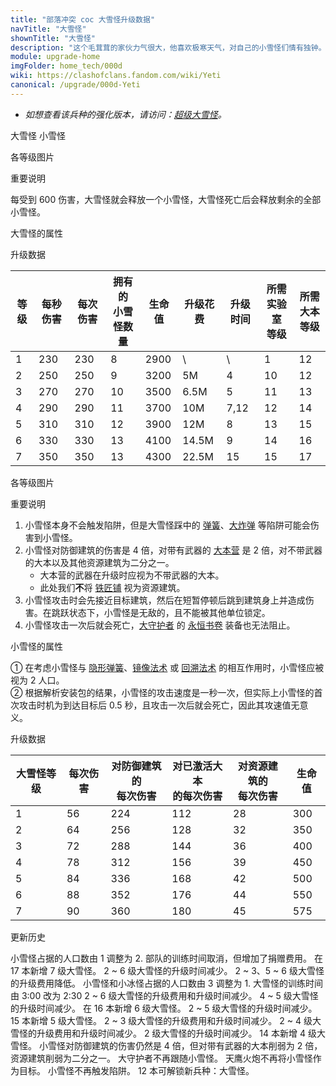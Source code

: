 ```yaml
---
title: "部落冲突 coc 大雪怪升级数据"
navTitle: "大雪怪"
shownTitle: "大雪怪"
description: "这个毛茸茸的家伙力气很大，他喜欢极寒天气，对自己的小雪怪们情有独钟。千万不要伤害大雪怪，否则小雪怪们会要你好看。"
module: upgrade-home
imgFolder: home_tech/000d
wiki: https://clashofclans.fandom.com/wiki/Yeti
canonical: /upgrade/000d-Yeti
---
```


- *如想查看该兵种的强化版本，请访问：[超级大雪怪](/upgrade/0610-Super-Yeti)。*

<SwitchTabs contentClass="cp-unit-items" :stickyTabs="true" :pageTabs="true">
    <SwitchTab tabId="cp-unit-item-0" :activeTab="true">大雪怪</SwitchTab>
    <SwitchTab tabId="cp-unit-item-1">小雪怪</SwitchTab>
</SwitchTabs>

<!-- ↓↓↓ 大雪怪 ↓↓↓ -->
<SwitchTabGroup id="cp-unit-item-0" class="cp-unit-items">
<UnitInfo :folder="$frontmatter.imgFolder" imgSrc="Yeti_info.png" imgAlt="大雪怪"
    description="这个毛茸茸的家伙力气很大，他喜欢极寒天气，对自己的小雪怪们情有独钟。千万不要伤害大雪怪，否则小雪怪们会要你好看。" />

<SmallTitle>各等级图片</SmallTitle>

<Panel>
    <UnitImgGroup :folder="$frontmatter.imgFolder">
        <UnitImg imgTitle="1 级" imgSrc="Yeti1.png" />
        <UnitImg imgTitle="2 级" imgSrc="Yeti2.png" />
        <UnitImg imgTitle="3 - 4 级" imgSrc="Yeti3.png" />
        <UnitImg imgTitle="5 级" imgSrc="Yeti5.png" />
        <UnitImg imgTitle="6 级" imgSrc="Yeti6.png" />
        <UnitImg imgTitle="7 级" imgSrc="Yeti7.png" imgHd="Yeti7_hd.png" />
    </UnitImgGroup>
</Panel>

<SmallTitle>重要说明</SmallTitle>

每受到 600 伤害，大雪怪就会释放一个小雪怪，大雪怪死亡后会释放剩余的全部小雪怪。

<SmallTitle>大雪怪的属性</SmallTitle>

<UnitProperties>
    <UnitProperty pKey="部队类型" pValue="地面近战单位" />
    <UnitProperty pKey="攻击偏好" pValue="无" />
    <UnitProperty pKey="伤害类型" pValue="单体伤害" />
    <UnitProperty pKey="攻击的目标" pValue="仅地面目标" />
    <UnitProperty pKey="占据人口" pValue="18" />
    <UnitProperty pKey="移动速度" pValue="1.5 格/秒" />
    <UnitProperty pKey="攻击速度" pValue="1 秒/次" />
    <UnitProperty pKey="攻击距离" pValue="0.8 格" />
    <UnitProperty pKey="所需训练营等级" pValue="14" />
    <UnitProperty pKey="所需大本等级" pValue="12" />
    <UnitProperty pKey="训练时间" pValue="无" trainingSystem="2025" />
    <UnitProperty pKey="捐赠费用" pValue="9,9,27000,Elixir" :isDonationCost="true" />
</UnitProperties>

<SmallTitle>升级数据</SmallTitle>

<script setup>
const tableExtraInfo = [
    {
        "column": 5,
        "type": "cost",
        "gpClass": "research",
        "icon": "Elixir"
    },
    {
        "column": 6,
        "type": "time",
        "gpClass": "research"
    }
];
</script>

<UnitTable :tableExtraInfo="tableExtraInfo">

| 等级 |  每秒伤害 | 每次伤害 |拥有的<br>小雪怪数量| 生命值 | 升级花费|  升级时间  |所需实验室<br>等级|所需<br>大本等级|
| ---- |   ----   |   ----  |        ----       |  ---- |   ----  |    ----   |      ----      |     ----      |
|   1  |    230   |    230  |          8        |  2900 |      \  |     \     |        1       |      12       |
|   2  |    250   |    250  |          9        |  3200 |     5M  |     4     |       10       |      12       |
|   3  |    270   |    270  |         10        |  3500 |   6.5M  |     5     |       11       |      13       |
|   4  |    290   |    290  |         11        |  3700 |    10M  |     7,12  |       12       |      14       |
|   5  |    310   |    310  |         12        |  3900 |    12M  |     8     |       13       |      15       |
|   6  |    330   |    330  |         13        |  4100 |  14.5M  |     9     |       14       |      16       |
|   7  |    350   |    350  |         13        |  4300 |  22.5M  |    15     |       15       |      17       |
</UnitTable>
</SwitchTabGroup>

<!-- ↓↓↓ 小雪怪 ↓↓↓ -->
<SwitchTabGroup id="cp-unit-item-1" class="cp-unit-items">
<UnitInfo :folder="$frontmatter.imgFolder" imgSrc="Yetimite_info.png" imgAlt="小雪怪"
    description="这些小家伙看上去很可爱，但如果大雪怪受伤，他们会变得无比焦虑。如果大雪怪被伤到了一定程度，他们会义无反顾地涌向最近的防御建筑。" />

<SmallTitle>各等级图片</SmallTitle>

<Panel>
    <UnitImgGroup :folder="$frontmatter.imgFolder">
        <UnitImg imgTitle="1 级" imgSrc="Yetimite1.png" />
        <UnitImg imgTitle="2 级" imgSrc="Yetimite2.png" />
        <UnitImg imgTitle="3 - 5 级" imgSrc="Yetimite3.png" />
        <UnitImg imgTitle="6 级" imgSrc="Yetimite6.png" />
        <UnitImg imgTitle="7 级" imgSrc="Yetimite7.png" imgHd="Yetimite7_hd.png" />
    </UnitImgGroup>
</Panel>

<SmallTitle>重要说明</SmallTitle>

1. 小雪怪本身不会触发陷阱，但是大雪怪踩中的 [弹簧](/upgrade/0381-Spring-Trap)、[大炸弹](/upgrade/0383-Giant-Bomb) 等陷阱可能会伤害到小雪怪。
2. 小雪怪对防御建筑的伤害是 4 倍，对带有武器的 [大本营](/upgrade/0400-Town-Hall) 是 2 倍，对不带武器的大本以及其他资源建筑为二分之一。
    - 大本营的武器在升级时应视为不带武器的大本。
    - 此处我们**不**将 [铁匠铺](/upgrade/0488-Blacksmith) 视为资源建筑。
3. 小雪怪攻击时会先接近目标建筑，然后在短暂停顿后跳到建筑身上并造成伤害。在跳跃状态下，小雪怪是无敌的，且不能被其他单位锁定。
4. 小雪怪攻击一次后就会死亡，[大守护者](/upgrade/0202-Grand-Warden) 的 [永恒书卷](/upgrade/0780-Eternal-Tome) 装备也无法阻止。

<SmallTitle>小雪怪的属性</SmallTitle>

<UnitProperties>
    <UnitProperty pKey="部队类型" pValue="地面辅助单位" />
    <UnitProperty pKey="攻击偏好1" pValue="防御建筑<br>(4 倍伤害)" />
    <UnitProperty pKey="攻击偏好2" pValue="激活的大本<br>(2 倍伤害)" />
    <UnitProperty pKey="攻击衰减" pValue="资源类建筑<br>(伤害减半)" />
    <UnitProperty pKey="伤害类型" pValue="范围伤害" />
    <UnitProperty pKey="伤害半径" pValue="0.8 格" />
    <UnitProperty pKey="攻击的目标" pValue="地面和空中目标" />
    <UnitProperty pKey="占据人口" pValue="2<sup>①</sup>" />
    <UnitProperty pKey="移动速度" pValue="3 格/秒" />
    <UnitProperty pKey="攻击时机" pValue="到达目标后 0.5 秒<sup>②</sup>" />
    <UnitProperty pKey="攻击距离" pValue="2.5 格" />
</UnitProperties>

① 在考虑小雪怪与 [隐形弹簧](/upgrade/0381-Spring-Trap)、[镜像法术](/upgrade/0105-Clone-Spell) 或 [回溯法术](/upgrade/0107-Recall-Spell) 的相互作用时，小雪怪应被视为 2 人口。<br>
② 根据解析安装包的结果，小雪怪的攻击速度是一秒一次，但实际上小雪怪的首次攻击时机为到达目标后 0.5 秒，且攻击一次后就会死亡，因此其攻速值无意义。

<SmallTitle>升级数据</SmallTitle>

<UnitTable>

|大雪怪等级| 每次伤害|对防御建筑的<br>每次伤害|对已激活大本<br>的每次伤害|对资源建筑的<br>每次伤害| 生命值 |
|   ---   |  ----  |          ---         |           ----          |         ----         |  ----  |
|    1    |   56   |          224         |            112          |          28          |   300  |
|    2    |   64   |          256         |            128          |          32          |   350  |
|    3    |   72   |          288         |            144          |          36          |   400  |
|    4    |   78   |          312         |            156          |          39          |   450  |
|    5    |   84   |          336         |            168          |          42          |   500  |
|    6    |   88   |          352         |            176          |          44          |   550  |
|    7    |   90   |          360         |            180          |          45          |   575  |

</UnitTable>
</SwitchTabGroup>

<!-- ↓↓↓ 公共部分 ↓↓↓ -->
<SmallTitle>更新历史</SmallTitle>

<Timeline>
    <TimelineItem date="2025/04/14">
        <TimelineRow>小雪怪占据的人口数由 1 调整为 2.</TimelineRow>
    </TimelineItem>
    <TimelineItem date="2025/03/27">
        <TimelineRow>部队的训练时间取消，但增加了捐赠费用。</TimelineRow>
    </TimelineItem>
    <TimelineItem date="2025/03/24">
        <TimelineRow>在 17 本新增 7 级大雪怪。</TimelineRow>
        <TimelineRow>2 ~ 6 级大雪怪的升级时间减少。</TimelineRow>
        <TimelineRow>2 ~ 3、5 ~ 6 级大雪怪的升级费用降低。</TimelineRow>
        <TimelineRow>小雪怪和小冰怪占据的人口数由 3 调整为 1.</TimelineRow>
    </TimelineItem>
    <TimelineItem date="2025/02/10">
        <TimelineRow>大雪怪的训练时间由 3:00 改为 2:30</TimelineRow>
    </TimelineItem>
    <TimelineItem date="2024/11/25">
        <TimelineRow>2 ~ 6 级大雪怪的升级费用和升级时间减少。</TimelineRow>
    </TimelineItem>
    <TimelineItem date="2024/06/18">
        <TimelineRow>4 ~ 5 级大雪怪的升级时间减少。</TimelineRow>
    </TimelineItem>
    <TimelineItem date="2024/04/17">
        <TimelineRow>在 16 本新增 6 级大雪怪。</TimelineRow>
    </TimelineItem>
    <TimelineItem date="2023/12/12">
        <TimelineRow>2 ~ 5 级大雪怪的升级时间减少。</TimelineRow>
    </TimelineItem>
    <TimelineItem date="2023/06/12">
        <TimelineRow>15 本新增 5 级大雪怪。</TimelineRow>
        <TimelineRow>2 ~ 3 级大雪怪的升级费用和升级时间减少。</TimelineRow>
    </TimelineItem>
    <TimelineItem date="2022/10/10">
        <TimelineRow>2 ~ 4 级大雪怪的升级费用和升级时间减少。</TimelineRow>
    </TimelineItem>
    <TimelineItem date="2021/12/09">
        <TimelineRow>2 级大雪怪的升级时间减少。</TimelineRow>
    </TimelineItem>
    <TimelineItem date="2021/09/27">
        <TimelineRow>14 本新增 4 级大雪怪。</TimelineRow>
    </TimelineItem>
    <TimelineItem date="2020/03/30">
        <TimelineRow>小雪怪对防御建筑的伤害仍然是 4 倍，但对带有武器的大本削弱为 2 倍，资源建筑削弱为二分之一。</TimelineRow>
        <TimelineRow>大守护者不再跟随小雪怪。</TimelineRow>
        <TimelineRow>天鹰火炮不再将小雪怪作为目标。</TimelineRow>
    </TimelineItem>
    <TimelineItem date="2020/01/16">
        <TimelineRow>小雪怪不再触发陷阱。</TimelineRow>
    </TimelineItem>
    <TimelineItem date="2019/12/09">
        <TimelineRow>12 本可解锁新兵种：大雪怪。</TimelineRow>
    </TimelineItem>
    <TimelineItem :historyBottom="true" />
</Timeline>
